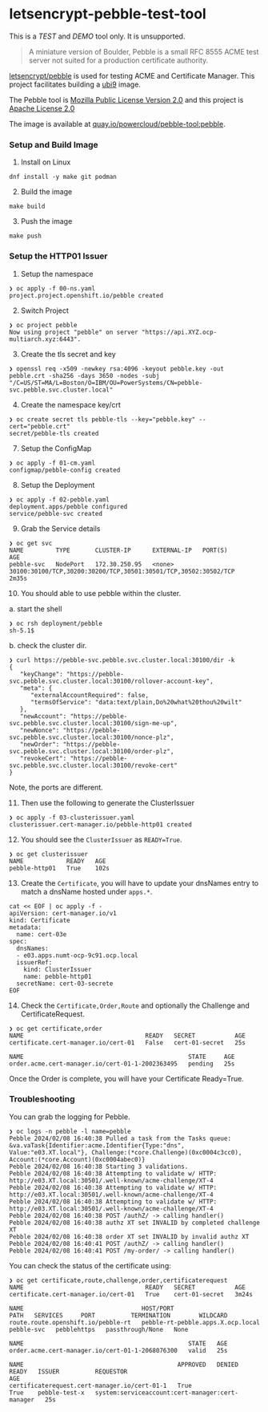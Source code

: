 # letsencrypt-pebble-test-tool

This is a *TEST* and *DEMO* tool only.
It is unsupported.

> A miniature version of Boulder, Pebble is a small RFC 8555 ACME test server not suited for a production certificate authority. 

[letsencrypt/pebble](https://github.com/letsencrypt/pebble/) is used for testing ACME and Certificate Manager. This project facilitates building a [ubi9](https://catalog.redhat.com/software/containers/ubi9/go-toolset/61e5c00b4ec9945c18787690?architecture=amd64&image=6571697c39a638623d7ab4a6) image.

The Pebble tool is [Mozilla Public License Version 2.0](https://github.com/letsencrypt/pebble/blob/main/LICENSE) and this project is [Apache License 2.0](https://github.com/ocp-power-demos/letsencrypt-pebble-test-tool/blob/main/LICENSE)

The image is available at [quay.io/powercloud/pebble-tool:pebble](https://quay.io/repository/powercloud/pebble-tool).

### Setup and Build Image

1. Install on Linux

```
dnf install -y make git podman
```

2. Build the image

```
make build
```

3. Push the image

```
make push
```

### Setup the HTTP01 Issuer

1. Setup the namespace

```
❯ oc apply -f 00-ns.yaml 
project.project.openshift.io/pebble created
```

2. Switch Project

```
❯ oc project pebble
Now using project "pebble" on server "https://api.XYZ.ocp-multiarch.xyz:6443".
```

3. Create the tls secret and key

```
❯ openssl req -x509 -newkey rsa:4096 -keyout pebble.key -out pebble.crt -sha256 -days 3650 -nodes -subj "/C=US/ST=MA/L=Boston/O=IBM/OU=PowerSystems/CN=pebble-svc.pebble.svc.cluster.local"
```

4. Create the namespace key/crt

```
❯ oc create secret tls pebble-tls --key="pebble.key" --cert="pebble.crt"
secret/pebble-tls created
```

7. Setup the ConfigMap

```
❯ oc apply -f 01-cm.yaml 
configmap/pebble-config created
```

8. Setup the Deployment

```
❯ oc apply -f 02-pebble.yaml
deployment.apps/pebble configured
service/pebble-svc created
```

9. Grab the Service details

```
❯ oc get svc
NAME         TYPE       CLUSTER-IP      EXTERNAL-IP   PORT(S)                                                           AGE
pebble-svc   NodePort   172.30.250.95   <none>        30100:30100/TCP,30200:30200/TCP,30501:30501/TCP,30502:30502/TCP   2m35s
```

10. You should able to use pebble within the cluster.

a. start the shell

```
❯ oc rsh deployment/pebble
sh-5.1$
```

b. check the cluster dir. 

```
❯ curl https://pebble-svc.pebble.svc.cluster.local:30100/dir -k
{
   "keyChange": "https://pebble-svc.pebble.svc.cluster.local:30100/rollover-account-key",
   "meta": {
      "externalAccountRequired": false,
      "termsOfService": "data:text/plain,Do%20what%20thou%20wilt"
   },
   "newAccount": "https://pebble-svc.pebble.svc.cluster.local:30100/sign-me-up",
   "newNonce": "https://pebble-svc.pebble.svc.cluster.local:30100/nonce-plz",
   "newOrder": "https://pebble-svc.pebble.svc.cluster.local:30100/order-plz",
   "revokeCert": "https://pebble-svc.pebble.svc.cluster.local:30100/revoke-cert"
}
```

Note, the ports are different.

11. Then use the following to generate the ClusterIssuer

```
❯ oc apply -f 03-clusterissuer.yaml
clusterissuer.cert-manager.io/pebble-http01 created
```

12. You should see the `ClusterIssuer` as `READY=True`.

```
❯ oc get clusterissuer
NAME            READY   AGE
pebble-http01   True    102s
```

13. Create the `Certificate`, you will have to update your dnsNames entry to match a dnsName hosted under `apps.*`.

```
cat << EOF | oc apply -f -
apiVersion: cert-manager.io/v1
kind: Certificate
metadata:
  name: cert-03e
spec:
  dnsNames:
  - e03.apps.numt-ocp-9c91.ocp.local
  issuerRef:
    kind: ClusterIssuer
    name: pebble-http01
  secretName: cert-03-secrete
EOF
```

14. Check the `Certificate,Order,Route` and optionally the Challenge and CertificateRequest.

```
❯ oc get certificate,order
NAME                                  READY   SECRET           AGE
certificate.cert-manager.io/cert-01   False   cert-01-secret   25s

NAME                                              STATE     AGE
order.acme.cert-manager.io/cert-01-1-2002363495   pending   25s
```

Once the Order is complete, you will have your Certificate Ready=True.

### Troubleshooting

You can grab the logging for Pebble.

```
❯ oc logs -n pebble -l name=pebble
Pebble 2024/02/08 16:40:38 Pulled a task from the Tasks queue: &va.vaTask{Identifier:acme.Identifier{Type:"dns", Value:"e03.XT.local"}, Challenge:(*core.Challenge)(0xc0004c3cc0), Account:(*core.Account)(0xc0004abec0)}
Pebble 2024/02/08 16:40:38 Starting 3 validations.
Pebble 2024/02/08 16:40:38 Attempting to validate w/ HTTP: http://e03.XT.local:30501/.well-known/acme-challenge/XT-4
Pebble 2024/02/08 16:40:38 Attempting to validate w/ HTTP: http://e03.XT.local:30501/.well-known/acme-challenge/XT-4
Pebble 2024/02/08 16:40:38 Attempting to validate w/ HTTP: http://e03.XT.local:30501/.well-known/acme-challenge/XT-4
Pebble 2024/02/08 16:40:38 POST /authZ/ -> calling handler()
Pebble 2024/02/08 16:40:38 authz XT set INVALID by completed challenge XT
Pebble 2024/02/08 16:40:38 order XT set INVALID by invalid authz XT
Pebble 2024/02/08 16:40:41 POST /authZ/ -> calling handler()
Pebble 2024/02/08 16:40:41 POST /my-order/ -> calling handler()
```

You can check the status of the certificate using: 

```
❯ oc get certificate,route,challenge,order,certificaterequest
NAME                                  READY   SECRET           AGE
certificate.cert-manager.io/cert-01   True    cert-01-secret   3m24s

NAME                                 HOST/PORT                                       PATH   SERVICES     PORT          TERMINATION        WILDCARD
route.route.openshift.io/pebble-rt   pebble-rt-pebble.apps.X.ocp.local          pebble-svc   pebblehttps   passthrough/None   None

NAME                                              STATE   AGE
order.acme.cert-manager.io/cert-01-1-2068076300   valid   25s

NAME                                           APPROVED   DENIED   READY   ISSUER          REQUESTOR                                         AGE
certificaterequest.cert-manager.io/cert-01-1   True                True    pebble-test-x   system:serviceaccount:cert-manager:cert-manager   25s
```